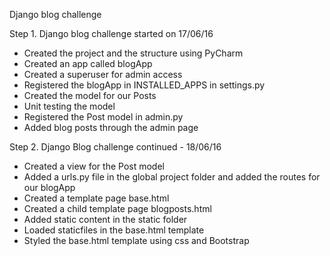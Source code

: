 Django blog challenge

Step 1. Django blog challenge started on 17/06/16
- Created the project and the structure using PyCharm
- Created an app called blogApp
- Created a superuser for admin access
- Registered the blogApp in INSTALLED_APPS in settings.py
- Created the model for our Posts
- Unit testing the model
- Registered the Post model in admin.py
- Added blog posts through the admin page

Step 2. Django Blog challenge continued - 18/06/16
- Created a view for the Post model
- Added a urls.py file in the global project folder and added the routes for our blogApp
- Created a template page base.html
- Created a child template page blogposts.html
- Added static content in the static folder
- Loaded staticfiles in the base.html template
- Styled the base.html template using css and Bootstrap